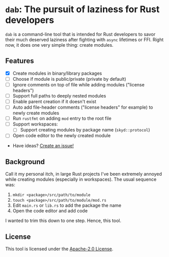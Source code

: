 # `dab`: The pursuit of laziness for Rust developers

`dab` is a command-line tool that is intended for Rust developers to savor their much deserved laziness after fighting with `async` lifetimes or FFI. Right now,
it does one very simple thing: create modules.

## Features

- [x] Create modules in binary/library packages
- [ ] Choose if module is public/private (private by default)
- [ ] Ignore comments on top of file while adding modules ("license headers")
- [ ] Support full paths to deeply nested modules
- [ ] Enable parent creation if it doesn't exist
- [ ] Auto add file-header comments ("license headers" for example) to newly create modules
- [ ] Run `rustfmt` on adding `mod` entry to the root file
- [ ] Support workspaces:
  - [ ] Support creating modules by package name (`skyd::protocol`)
- [ ] Open code editor to the newly created module
- Have ideas? [Create an issue!](https://github.com/skytable/dab/issues/new)

## Background

Call it my personal itch, in large Rust projects I've been extremely annoyed while creating modules (especially in workspaces). The usual sequence was:

1. `mkdir <package>/src/path/to/module`
2. `touch <package>/src/path/to/module/mod.rs`
3. Edit `main.rs` or `lib.rs` to add the package the name
4. Open the code editor and add code

I wanted to trim this down to one step. Hence, this tool.

## License

This tool is licensed under the [Apache-2.0 License](./LICENSE).

